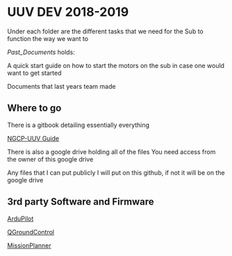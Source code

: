 # UUV DEV 2018-2019

 
Under each folder are the different tasks that we need for the Sub to function the way we want to

*Past_Documents* holds:

  A quick start guide on how to start the motors on the sub in case one would want to get started
  
  Documents that last years team made

## Where to go ##

There is a gitbook detailing essentially everything 

[NGCP-UUV Guide](https://ngcp-uuv.gitbook.io/ngcp-uuv-guide)

There is also a google drive holding all of the files
You need access from the owner of this google drive

Any files that I can put publicly I will put on this github, if not it will be on the google drive

## 3rd party Software and Firmware ##

[ArduPilot](http://ardupilot.org/dev/docs/building-setup-windows10.html)

[QGroundControl](http://qgroundcontrol.com/)

[MissionPlanner](http://ardupilot.org/planner/)
